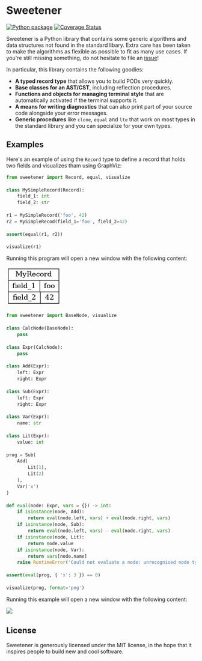 Sweetener
=========

[![Python package](https://github.com/samvv/sweetener/actions/workflows/python-package.yml/badge.svg)](https://github.com/samvv/sweetener/actions/workflows/python-package.yml) [![Coverage Status](https://coveralls.io/repos/github/samvv/sweetener/badge.svg?branch=main)](https://coveralls.io/github/samvv/sweetener?branch=main)

Sweetener is a Python library that contains some generic algorithms and data
structures not found in the standard libary. Extra care has been taken to make
the algorithms as flexible as possible to fit as many use cases. If you're
still missing something, do not hesitate to file an [issue][1]!

In particular, this library contains the following goodies:

 - **A typed record type** that allows you to build PODs very quickly.
 - **Base classes for an AST/CST**, including reflection procedures.
 - **Functions and objects for managing terminal style** that are automatically
   activated if the terminal supports it.
 - **A means for writing diagnostics** that can also print part of your source code alongside 
   your error messages.
 - **Generic procedures** like `clone`, `equal` and `lte` that work on most
   types in the standard library and you can specialize for your own types.

[1]: https://github.com/samvv/sweetener/issues

## Examples

Here's an example of using the `Record` type to define a record that holds two
fields and visualizes tham using GraphViz:

```py
from sweetener import Record, equal, visualize

class MySimpleRecord(Record):
    field_1: int
    field_2: str

r1 = MySimpleRecord('foo', 42)
r2 = MySimpleRecod(field_1='foo', field_2=42)

assert(equal(r1, r2))

visualize(r1)
```

Running this program will open a new window with the following content:

<img src="https://raw.githubusercontent.com/samvv/sweetener/main/sample-record.png" />

```py
from sweetener import BaseNode, visualize

class CalcNode(BaseNode):
    pass

class Expr(CalcNode):
    pass

class Add(Expr):
    left: Expr
    right: Expr

class Sub(Expr):
    left: Expr
    right: Expr

class Var(Expr):
    name: str

class Lit(Expr):
    value: int

prog = Sub(
    Add(
        Lit(1),
        Lit(2)
    ),
    Var('x')
)

def eval(node: Expr, vars = {}) -> int:
    if isinstance(node, Add):
        return eval(node.left, vars) + eval(node.right, vars)
    if isinstance(node, Sub):
        return eval(node.left, vars) - eval(node.right, vars)
    if isinstance(node, Lit):
        return node.value
    if isinstance(node, Var):
        return vars[node.name]
    raise RuntimeError('Could not evaluate a node: unrecognised node type')

assert(eval(prog, { 'x': 3 }) == 0)

visualize(prog, format='png')
```

Running this example will open a new window with the following content:

<img src="https://raw.githubusercontent.com/samvv/sweetener/main/sample-calc-record.png" />

## License

Sweetener is generously licensed under the MIT license, in the hope that it
inspires people to build new and cool software.

